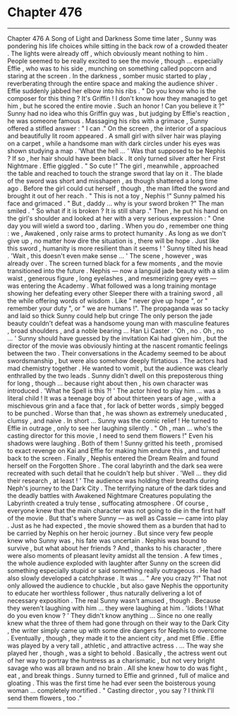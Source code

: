 
# Chapter 476


---

Chapter 476 A Song of Light and Darkness
Some time later , Sunny was pondering his life choices while sitting in the back row of a crowded theater . The lights were already off , which obviously meant nothing to him . People seemed to be really excited to see the movie , though … especially Effie , who was to his side , munching on something called popcorn and staring at the screen .
In the darkness , somber music started to play , reverberating through the entire space and making the audience shiver . Effie suddenly jabbed her elbow into his ribs .
" Do you know who is the composer for this thing ? It's Griffin ! I don't know how they managed to get him , but he scored the entire movie . Such an honor ! Can you believe it ?"
Sunny had no idea who this Griffin guy was , but judging by Effie's reaction , he was someone famous . Massaging his ribs with a grimace , Sunny offered a stifled answer :
" I can ."
On the screen , the interior of a spacious and beautifully lit room appeared . A small girl with silver hair was playing on a carpet , while a handsome man with dark circles under his eyes was shown studying a map .
'What the hell … '
Was that supposed to be Nephis ? If so , her hair should have been black . It only turned silver after her First Nightmare .
Effie giggled .
" So cute !"
The girl , meanwhile , approached the table and reached to touch the strange sword that lay on it . The blade of the sword was short and misshapen , as though shattered a long time ago .
Before the girl could cut herself , though , the man lifted the sword and brought it out of her reach .
" This is not a toy , Nephis !"
Sunny palmed his face and grimaced .
" But , daddy … why is your sword broken ?"
The man smiled .
" So what if it is broken ? It is still sharp ."
Then , he put his hand on the girl's shoulder and looked at her with a very serious expression :
" One day you will wield a sword too , darling . When you do , remember one thing : we , Awakened , only raise arms to protect humanity . As long as we don't give up , no matter how dire the situation is , there will be hope . Just like this sword , humanity is more resilient than it seems ! '
Sunny tilted his head .
'Wait , this doesn't even make sense … '
The scene , however , was already over . The screen turned black for a few moments , and the movie transitioned into the future . Nephis — now a languid jade beauty with a slim waist , generous figure , long eyelashes , and mesmerizing grey eyes — was entering the Academy . What followed was a long training montage showing her defeating every other Sleeper there with a training sword , all the while offering words of wisdom .
Like " never give up hope ", or " remember your duty ", or " we are humans !".
The propaganda was so tacky and laid so thick Sunny could help but cringe
The only person the jade beauty couldn't defeat was a handsome young man with masculine features , broad shoulders , and a noble bearing … Han Li Caster .
'Oh , no . Oh , no … '
Sunny should have guessed by the invitation Kai had given him , but the director of the movie was obviously hinting at the nascent romantic feelings between the two . Their conversations in the Academy seemed to be about swordsmanship , but were also somehow deeply flirtatious .
The actors had mad chemistry together .
He wanted to vomit , but the audience was clearly enthralled by the two leads .
Sunny didn't dwell on this preposterous thing for long , though … because right about then , his own character was introduced .
'What he Spell is this ?! '
The actor hired to play him … was a literal child ! It was a teenage boy of about thirteen years of age , with a mischievous grin and a face that , for lack of better words , simply begged to be punched . Worse than that , he was shown as extremely uneducated , clumsy , and naive .
In short … Sunny was the comic relief !
He turned to Effie in outrage , only to see her laughing silently .
" Oh , man … who's the casting director for this movie , I need to send them flowers !"
Even his shadows were laughing . Both of them !
Sunny gritted his teeth , promised to exact revenge on Kai and Effie for making him endure this , and turned back to the screen .
Finally , Nephis entered the Dream Realm and found herself on the Forgotten Shore . The coral labyrinth and the dark sea were recreated with such detail that he couldn't help but shiver .
'Well … they did their research , at least ! '
The audience was holding their breaths during Neph's journey to the Dark City . The terrifying nature of the dark tides and the deadly battles with Awakened Nightmare Creatures populating the Labyrinth created a truly tense , suffocating atmosphere .
Of course , everyone knew that the main character was not going to die in the first half of the movie . But that's where Sunny — as well as Cassie — came into play . Just as he had expected , the movie showed them as a burden that had to be carried by Nephis on her heroic journey . But since very few people knew who Sunny was , his fate was uncertain .
Nephis was bound to survive , but what about her friends ?
And , thanks to his character , there were also moments of pleasant levity amidst all the tension . A few times , the whole audience exploded with laughter after Sunny on the screen did something especially stupid or said something really outrageous .
He had also slowly developed a catchphrase . It was … " Are you crazy ?!"
That not only allowed the audience to chuckle , but also gave Nephis the opportunity to educate her worthless follower , thus naturally delivering a lot of necessary exposition .
The real Sunny wasn't amused , though . Because they weren't laughing with him … they were laughing at him .
'Idiots ! What do you even know ? '
They didn't know anything ...
Since no one really knew what the three of them had gone through on their way to the Dark City , the writer simply came up with some dire dangers for Nephis to overcome .
Eventually , though , they made it to the ancient city , and met Effie .
Effie was played by a very tall , athletic , and attractive actress .
… The way she played her , though , was a sight to behold . Basically , the actress went out of her way to portray the huntress as a charismatic , but not very bright savage who was all brawn and no brain . All she knew how to do was fight , eat , and break things .
Sunny turned to Effie and grinned , full of malice and gloating .
This was the first time he had ever seen the boisterous young woman ... completely mortified .
" Casting director , you say ? I think I'll send them flowers , too ."

---

